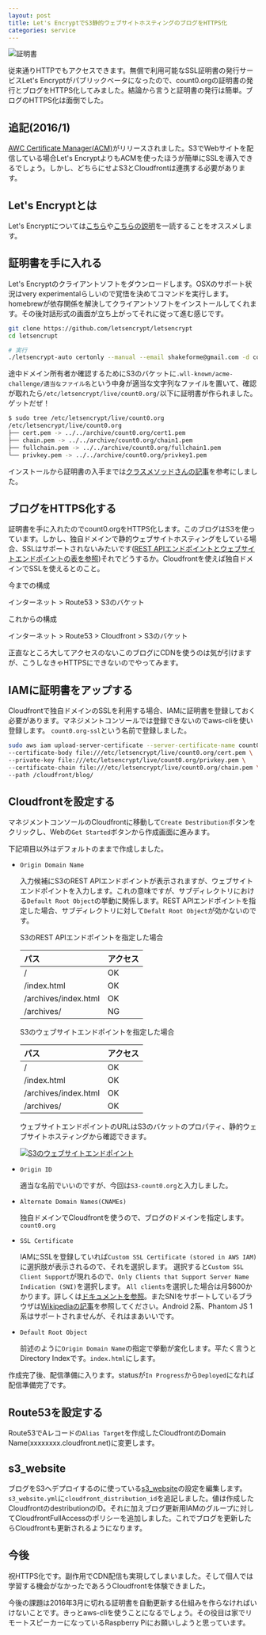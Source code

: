 ```yaml
---
layout: post
title: Let's EncryptでS3静的ウェブサイトホスティングのブログをHTTPS化
categories: service
---
```

![証明書](/images/lets-encrypt-lets-https-browser.png)

従来通りHTTPでもアクセスできます。無償で利用可能なSSL証明書の発行サービスLet's Encryptがパブリックベータになったので、count0.orgの証明書の発行とブログをHTTPS化してみました。結論から言うと証明書の発行は簡単。ブログのHTTPS化は面倒でした。

## 追記(2016/1)
[AWC Certificate Manager(ACM)](https://aws.amazon.com/jp/certificate-manager/)がリリースされました。S3でWebサイトを配信している場合Let's EncryptよりもACMを使ったほうが簡単にSSLを導入できるでしょう。しかし、どちらにせよS3とCloudfrontは連携する必要があります。

## Let's Encryptとは
Let's Encryptについては[こちら][letsencrypt-overview]や[こちらの説明][what-letsencrypt]を一読することをオススメします。

## 証明書を手に入れる
Let's Encryptのクライアントソフトをダウンロードします。OSXのサポート状況はvery experimentalらしいので覚悟を決めてコマンドを実行します。
homebrewが依存関係を解決してクライアントソフトをインストールしてくれます。その後対話形式の画面が立ち上がってそれに従って進む感じです。

```bash
git clone https://github.com/letsencrypt/letsencrypt
cd letsencrupt

# 実行
./letsencrypt-auto certonly --manual --email shakeforme@gmail.com -d count0.org
```

途中ドメイン所有者か確認するためにS3のバケットに`.wll-known/acme-challenge/適当なファイル名`という中身が適当な文字列なファイルを置いて、確認が取れたら`/etc/letsencrypt/live/count0.org/`以下に証明書が作られました。ゲットだぜ！

```bash
$ sudo tree /etc/letsencrypt/live/count0.org
/etc/letsencrypt/live/count0.org
├── cert.pem -> ../../archive/count0.org/cert1.pem
├── chain.pem -> ../../archive/count0.org/chain1.pem
├── fullchain.pem -> ../../archive/count0.org/fullchain1.pem
└── privkey.pem -> ../../archive/count0.org/privkey1.pem
```

インストールから証明書の入手までは[クラスメソッドさんの記事][letsencrypt-classmethod]を参考にしました。

## ブログをHTTPS化する
証明書を手に入れたのでcount0.orgをHTTPS化します。このブログはS3を使っています。しかし、独自ドメインで静的ウェブサイトホスティングをしている場合、SSLはサポートされないみたいです([REST APIエンドポイントとウェブサイトエンドポイントの表を参照][websiteendpoint])それでどうするか。Cloudfrontを使えば独自ドメインでSSLを使えるとのこと。

今までの構成

インターネット > Route53 > S3のバケット

これからの構成

インターネット > Route53 > Cloudfront > S3のバケット

正直なところ大してアクセスのないこのブログにCDNを使うのは気が引けますが、こうしなきゃHTTPSにできないのでやってみます。

## IAMに証明書をアップする
Cloudfrontで独自ドメインのSSLを利用する場合、IAMに証明書を登録しておく必要があります。マネジメントコンソールでは登録できないのでaws-cliを使い登録します。
`count0.org-ssl`という名前で登録しました。

```bash
sudo aws iam upload-server-certificate --server-certificate-name count0.org-ssl \
--certificate-body file:///etc/letsencrypt/live/count0.org/cert.pem \
--private-key file:///etc/letsencrypt/live/count0.org/privkey.pem \
--certificate-chain file:///etc/letsencrypt/live/count0.org/chain.pem \
--path /cloudfront/blog/
```

## Cloudfrontを設定する
マネジメントコンソールのCloudfrontに移動して`Create Destribution`ボタンをクリックし、Webの`Get Started`ボタンから作成画面に進みます。

下記項目以外はデフォルトのままで作成しました。

* `Origin Domain Name`

  入力候補にS3のREST APIエンドポイントが表示されますが、ウェブサイトエンドポイントを入力します。これの意味ですが、サブディレクトリにおける`Default Root Object`の挙動に関係します。REST APIエンドポイントを指定した場合、サブディレクトリに対して`Defalt Root Object`が効かないのです。

  S3のREST APIエンドポイントを指定した場合

  |パス|アクセス|
  |:--|:--|
  |/|OK|
  |/index.html|OK|
  |/archives/index.html|OK|
  |/archives/|NG|

  S3のウェブサイトエンドポイントを指定した場合

  |パス|アクセス|
  |:--|:--|
  |/|OK|
  |/index.html|OK|
  |/archives/index.html|OK|
  |/archives/|OK|

  ウェブサイトエンドポイントのURLはS3のバケットのプロパティ、静的ウェブサイトホスティングから確認できます。

  [![S3のウェブサイトエンドポイント](/images/lets-encrypt-lets-https-websiteendpoint.png)](/images/lets-encrypt-lets-https-websiteendpoint.png)

* `Origin ID`

  適当な名前でいいのですが、今回は`S3-count0.org`と入力しました。

* `Alternate Domain Names(CNAMEs)`

  独自ドメインでCloudfrontを使うので、ブログのドメインを指定します。`count0.org`

* `SSL Certificate`

  IAMにSSLを登録していれば`Custom SSL Certificate (stored in AWS IAM)`に選択肢が表示されるので、それを選択します。
  選択すると`Custom SSL Client Support`が現れるので、`Only Clients that Support Server Name Indication (SNI)`を選択します。
  `All clients`を選択した場合は月$600かかります。詳しくは[ドキュメントを参照][cloudfront-custom-domain-ssl]。またSNIをサポートしているブラウザは[Wikipediaの記事][wikipedia-sni]を参照してください。Android 2系、Phantom JS 1系はサポートされませんが、それはまあいいです。

* `Default Root Object`

  前述のように`Origin Domain Name`の指定で挙動が変化します。平たく言うとDirectory Indexです。`index.html`にします。

作成完了後、配信準備に入ります。statusが`In Progress`から`Deployed`になれば配信準備完了です。

## Route53を設定する

Route53でAレコードの`Alias Target`を作成したCloudfrontのDomain Name(xxxxxxxx.cloudfront.net)に変更します。

## s3_website

ブログをS3へデプロイするのに使っている[s3_website][s3_website]の設定を編集します。`s3_website.yml`に`cloudfront_distribution_id`を追記しました。値は作成したCloudfrontのdestributionのID。それに加えブログ更新用IAMのグループに対してCloudfrontFullAccessのポリシーを追加しました。これでブログを更新したらCloudfrontも更新されるようになります。

## 今後

祝HTTPS化です。副作用でCDN配信も実現してしまいました。そして個人では学習する機会がなかったであろうCloudfrontを体験できました。

今後の課題は2016年3月に切れる証明書を自動更新する仕組みを作らなければいけないことです。きっとaws-cliを使うことになるでしょう。その役目は家でリモートスピーカーになっているRaspberry Piにお願いしようと思っています。

[letsencrypt-overview]: https://bifurcation.github.io/letsencrypt-overview/index-jp.html#/
[letsencrypt-classmethod]: http://dev.classmethod.jp/server-side/lets-encrypt-beta/
[what-letsencrypt]: http://jxck.hatenablog.com/entry/letsencrypt-acme
[websiteendpoint]: https://docs.aws.amazon.com/ja_jp/AmazonS3/latest/dev/WebsiteEndpoints.html
[cloudfront-custom-domain-ssl]: http://aws.amazon.com/jp/cloudfront/custom-ssl-domains/
[wikipedia-sni]: https://ja.wikipedia.org/wiki/Server_Name_Indication
[s3_website]: https://github.com/laurilehmijoki/s3_website
